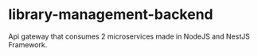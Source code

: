 # library-management-backend
Api gateway that consumes 2 microservices made in NodeJS and NestJS Framework.
